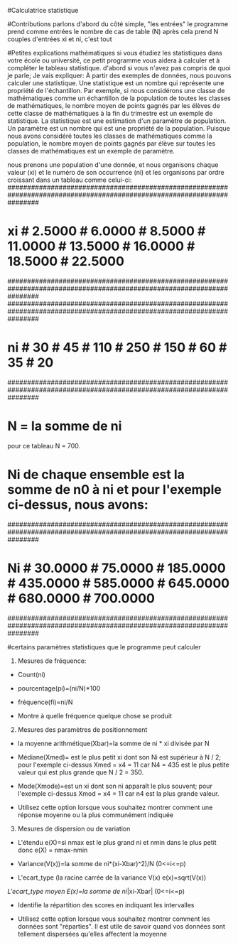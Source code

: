 #Calculatrice statistique

#Contributions
parlons d'abord du côté simple, "les entrées"
le programme prend comme entrées le nombre de cas de table (N)
après cela prend N couples d'entrées xi et ni, c'est tout

#Petites explications mathématiques
si vous étudiez les statistiques dans votre école ou université, ce petit programme vous aidera à calculer et à compléter le tableau statistique.
d'abord si vous n'avez pas compris de quoi je parle; Je vais expliquer:
À partir des exemples de données, nous pouvons calculer une statistique. Une statistique est un nombre qui représente une propriété de l'échantillon. Par exemple, si nous considérons une classe de mathématiques comme un échantillon de la population de toutes les classes de mathématiques, le nombre moyen de points gagnés par les élèves de cette classe de mathématiques à la fin du trimestre est un exemple de statistique. La statistique est une estimation d'un paramètre de population. Un paramètre est un nombre qui est une propriété de la population. Puisque nous avons considéré toutes les classes de mathématiques comme la population, le nombre moyen de points gagnés par élève sur toutes les classes de mathématiques est un exemple de paramètre.

nous prenons une population d'une donnée, et nous organisons chaque valeur (xi) et le numéro de son occurrence (ni) et les organisons par ordre croissant dans un tableau comme celui-ci:
########################################################################################################################
#  xi  #     2.5000  #     6.0000  #     8.5000  #    11.0000  #    13.5000  #    16.0000  #    18.5000  #    22.5000  #
########################################################################################################################
########################################################################################################################
#  ni  #     30      #     45      #    110      #    250      #    150      #     60      #     35      #     20      #
########################################################################################################################

# N = la somme de ni
   pour ce tableau N = 700.
# Ni de chaque ensemble est la somme de n0 à ni et pour l'exemple ci-dessus, nous avons:
########################################################################################################################
#   Ni  #    30.0000 #    75.0000  #   185.0000  #   435.0000  #   585.0000  #   645.0000  #   680.0000  #   700.0000  #
########################################################################################################################


#certains paramètres statistiques que le programme peut calculer

1. Mesures de fréquence:
* Count(ni)

* pourcentage(pi)=(ni/N)*100

* fréquence(fi)=ni/N

* Montre à quelle fréquence quelque chose se produit

2. Mesures des paramètres de positionnement
* la moyenne arithmétique(Xbar)=la somme de ni * xi divisée par N

* Médiane(Xmed)= est le plus petit xi dont son Ni est supérieur à N / 2; pour l'exemple ci-dessus Xmed = x4 = 11 car N4 = 435 est le
   plus petite valeur qui est plus grande que N / 2 = 350.

* Mode(Xmode)=est un xi dont son ni apparaît le plus souvent; pour l'exemple ci-dessus Xmod = x4 = 11 car n4 est la plus grande valeur.


* Utilisez cette option lorsque vous souhaitez montrer comment une réponse moyenne ou la plus communément indiquée

3. Mesures de dispersion ou de variation

* L'étendu e(X)=si nmax est le plus grand ni et nmin dans le plus petit donc e(X) = nmax-nmin

* Variance(V(x))=la somme de ni*(xi-Xbar)^2)/N (0<=i<=p)

* L'ecart_type (la racine carrée de la variance V(x) e(x)=sqrt(V(x))

*L'ecart_type moyen E(x)=la somme de ni*|xi-Xbar| (0<=i<=p)

* Identifie la répartition des scores en indiquant les intervalles

* Utilisez cette option lorsque vous souhaitez montrer comment les données sont "réparties". Il est utile de savoir quand vos données sont tellement dispersées qu'elles affectent la moyenne